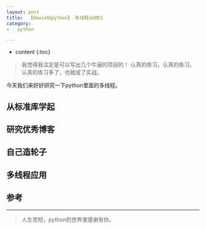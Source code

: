 ```yaml
---
layout: post
title:  【Howie玩python】-多线程从0到1
category:
-   python

---
```


* content
{:toc}

> 我觉得我注定是可以写出几个牛逼的项目的！
认真的练习，认真的练习，认真的练习多了，也就成了实战。

今天我们来好好研究一下python里面的多线程。

## 从标准库学起  



## 研究优秀博客  


## 自己造轮子  


## 多线程应用  


## 参考  


---
> 人生苦短，python的世界里感谢有你。

